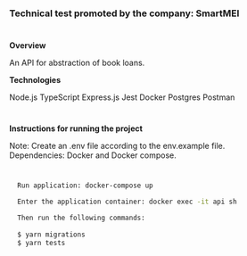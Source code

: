 <h3>Technical test promoted by the company: SmartMEI</h3>

#
**Overview**

An API for abstraction of book loans.

**Technologies**

Node.js TypeScript Express.js Jest Docker Postgres Postman

#
**Instructions for running the project**

Note: Create an .env file according to the env.example file.</br>
Dependencies: Docker and Docker compose.

#
```zsh
  Run application: docker-compose up
```

```zsh
  Enter the application container: docker exec -it api sh 
```
```zsh
  Then run the following commands:
  
  $ yarn migrations
  $ yarn tests
```

  
